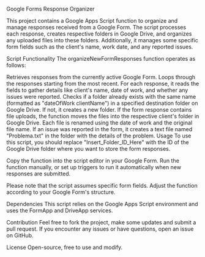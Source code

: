 Google Forms Response Organizer


This project contains a Google Apps Script function to organize and manage responses received from a Google Form. The script processes each response, creates respective folders in Google Drive, and organizes any uploaded files into these folders. Additionally, it manages some specific form fields such as the client's name, work date, and any reported issues.

Script Functionality
The organizeNewFormResponses function operates as follows:

Retrieves responses from the currently active Google Form.
Loops through the responses starting from the most recent.
For each response, it reads the fields to gather details like client's name, date of work, and whether any issues were reported.
Checks if a folder already exists with the same name (formatted as "dateOfWork clientName") in a specified destination folder on Google Drive. If not, it creates a new folder.
If the form response contains file uploads, the function moves the files into the respective client's folder in Google Drive. Each file is renamed using the date of work and the original file name.
If an issue was reported in the form, it creates a text file named "Problema.txt" in the folder with the details of the problem.
Usage
To use this script, you should replace "Insert_Folder_ID_Here" with the ID of the Google Drive folder where you want to store the form responses.

Copy the function into the script editor in your Google Form. Run the function manually, or set up triggers to run it automatically when new responses are submitted.

Please note that the script assumes specific form fields. Adjust the function according to your Google Form's structure.

Dependencies
This script relies on the Google Apps Script environment and uses the FormApp and DriveApp services.

Contribution
Feel free to fork the project, make some updates and submit a pull request. If you encounter any issues or have questions, open an issue on GitHub.

License
Open-source, free to use and modify.
